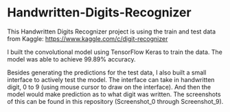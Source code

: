 # Handwritten-Digits-Recognizer

This Handwritten Digits Recognizer project is using the train and test data from Kaggle: https://www.kaggle.com/c/digit-recognizer

I built the convolutional model using TensorFlow Keras to train the data. The model was able to achieve 99.89% accuracy. 

Besides generating the predictions for the test data, I also built a small interface to actively test the model. The interface can take in handwritten digit, 0 to 9 (using mouse cursor to draw on the interface). And then the model would make prediction as to what digit was written. The screenshots of this can be found in this repository (Screenshot_0 through Screenshot_9).

